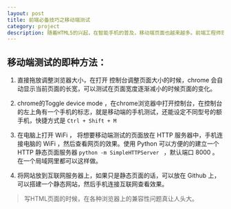 ```yaml
---
layout: post
title: 前端必备技巧之移动端测试
category: project
description: 随着HTML5的兴起，在智能手机的普及，移动端页面也越来越多。前端工程师现在不但要解决各种浏览器的兼容性问题，各种屏幕的分辨率问题，还有移动端的页面自适应问题。这样的话在各种移动设备上做页面的调试也就非常重要了，本文将介绍几种在移动端测试的方法。
---
```



## 移动端测试的即种方法：

1. 直接拖放调整浏览器大小，在打开 控制台调整页面大小的时候，chrome 会自动显示当前页面的长宽，可以测试在页面宽度逐渐减小的时候页面的变化。

2. chrome的Toggle device mode ，在chrome浏览器中打开控制台，在控制台的左上角有一个手机的标志，就是移动端的手机测试，还能设定不同型号的额手机，快捷方式是 `Ctrl + Shift + M`

3. 在电脑上打开 WiFi ， 将想要移动端测试的页面放在 HTTP 服务器中，手机连接电脑的 WiFi ，然后查看网页的效果。使用 Python 可以方便的的建立一个 HTTP 静态页面服务器 `python -m SimpleHTTPServer ` ，默认端口 8000 。在一个局域网里都可以这样做。

4. 将网站放到互联网服务器上，如果只是静态页面的话，可以放在 Github 上，可以搭建一个静态网站，然后手机连接互联网查看效果。


> 写HTML页面的时候，在各种浏览器上的兼容性问题真让人头大。
